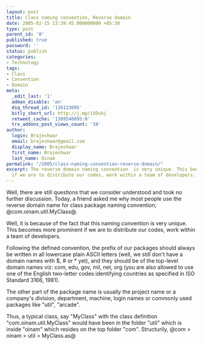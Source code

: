 ```yaml
---
layout: post
title: Class naming convention, Reverse domain
date: 2005-02-15 13:39:45.000000000 +05:30
type: post
parent_id: '0'
published: true
password: ''
status: publish
categories:
- Technology
tags:
- Class
- Convention
- Domain
meta:
  _edit_last: '1'
  adman_disable: 'on'
  dsq_thread_id: '136133095'
  bitly_short_url: http://j.mp/iVDvkj
  retweet_cache: '1309540895:0'
  trx_addons_post_views_count: '58'
author:
  login: Brajeshwar
  email: brajeshwar@gmail.com
  display_name: Brajeshwar
  first_name: Brajeshwar
  last_name: Oinam
permalink: "/2005/class-naming-convention-reverse-domain/"
excerpt: The reverse domain naming convention  is very unique. This becomes more prominent
  if we are to distribute our codes, work within a team of developers.
---
```

<p>Well, there are still questions that we consider understood and took no further discussion. Today, a friend asked me why most people use the reverse domain name for class package naming convention; @com.oinam.util.MyClass@.</p>
<p>Well, it is because of the fact that this naming convention is very unique. This becomes more prominent if we are to distribute our codes, work within a team of developers.</p>
<p>Following the defined convention, the prefix of our packages should always be written in all lowercase plain ASCII letters (well, we still don't have a domain names with $, # or * yet), and they should be of the top-level domain names viz: com, edu, gov, mil, net, org (you are also allowed to use one of the English two-letter codes identifying countries as specified in ISO Standard 3166, 1981).</p>

<p>The other part of the package name is usually the project name or a company's division, department, machine, login names or commonly used packages like "util", "arcade".</p>
<p>Thus, a typical class, say "MyClass" with the class definition "com.oinam.util.MyClass" would have been in the folder "util" which is inside "oinam" which resides on the top folder "com". Structurily, @com > oinam > util > MyClass.as@</p>
